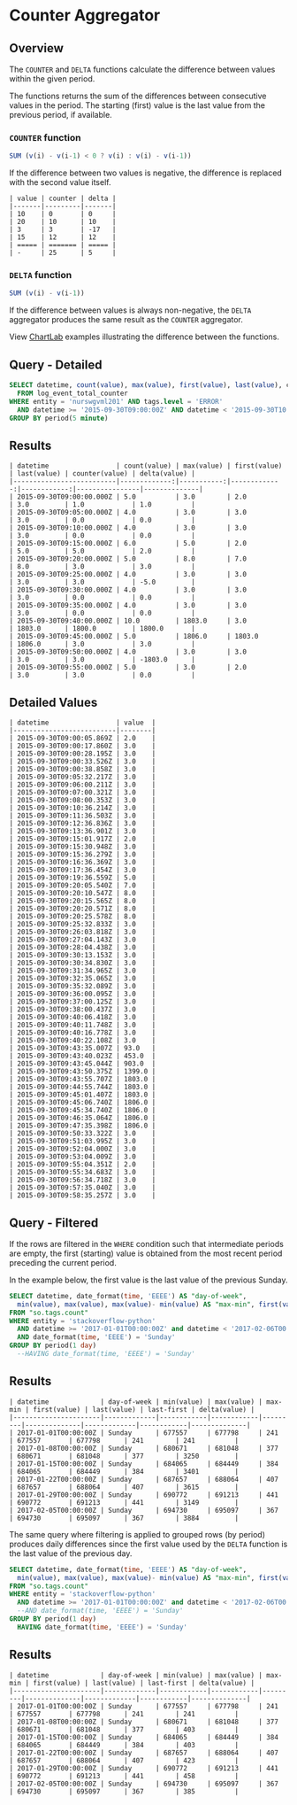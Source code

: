# Counter Aggregator

## Overview

The `COUNTER` and `DELTA` functions calculate the difference between values within the given period.

The functions returns the sum of the differences between consecutive values in the period. The starting (first) value is the last value from the previous period, if available.

### `COUNTER` function

```javascript
SUM (v(i) - v(i-1) < 0 ? v(i) : v(i) - v(i-1))
```

If the difference between two values is negative, the difference is replaced with the second value itself.

```ls
| value | counter | delta |
|-------|---------|-------|
| 10    | 0       | 0     |
| 20    | 10      | 10    |
| 3     | 3       | -17   |
| 15    | 12      | 12    |
| ===== | ======= | ===== |
| -     | 25      | 5     |
```

### `DELTA` function

```javascript
SUM (v(i) - v(i-1))
```

If the difference between values is always non-negative, the `DELTA` aggregator produces the same result as the `COUNTER` aggregator.

View [ChartLab](https://apps.axibase.com/chartlab/2f607d1b/17/) examples illustrating the difference between the functions.

## Query - Detailed

```sql
SELECT datetime, count(value), max(value), first(value), last(value), counter(value), delta(value)
  FROM log_event_total_counter
WHERE entity = 'nurswgvml201' AND tags.level = 'ERROR'
  AND datetime >= '2015-09-30T09:00:00Z' AND datetime < '2015-09-30T10:00:00Z'
GROUP BY period(5 minute)
```

## Results

```ls
| datetime                 | count(value) | max(value) | first(value) | last(value) | counter(value) | delta(value) |
|--------------------------|-------------:|-----------:|-------------:|------------:|----------------|--------------|
| 2015-09-30T09:00:00.000Z | 5.0          | 3.0        | 2.0          | 3.0         | 1.0            | 1.0          |
| 2015-09-30T09:05:00.000Z | 4.0          | 3.0        | 3.0          | 3.0         | 0.0            | 0.0          |
| 2015-09-30T09:10:00.000Z | 4.0          | 3.0        | 3.0          | 3.0         | 0.0            | 0.0          |
| 2015-09-30T09:15:00.000Z | 6.0          | 5.0        | 2.0          | 5.0         | 5.0            | 2.0          |
| 2015-09-30T09:20:00.000Z | 5.0          | 8.0        | 7.0          | 8.0         | 3.0            | 3.0          |
| 2015-09-30T09:25:00.000Z | 4.0          | 3.0        | 3.0          | 3.0         | 3.0            | -5.0         |
| 2015-09-30T09:30:00.000Z | 4.0          | 3.0        | 3.0          | 3.0         | 0.0            | 0.0          |
| 2015-09-30T09:35:00.000Z | 4.0          | 3.0        | 3.0          | 3.0         | 0.0            | 0.0          |
| 2015-09-30T09:40:00.000Z | 10.0         | 1803.0     | 3.0          | 1803.0      | 1800.0         | 1800.0       |
| 2015-09-30T09:45:00.000Z | 5.0          | 1806.0     | 1803.0       | 1806.0      | 3.0            | 3.0          |
| 2015-09-30T09:50:00.000Z | 4.0          | 3.0        | 3.0          | 3.0         | 3.0            | -1803.0      |
| 2015-09-30T09:55:00.000Z | 5.0          | 3.0        | 2.0          | 3.0         | 3.0            | 0.0          |
```

## Detailed Values

```ls
| datetime                 | value  |
|--------------------------|--------|
| 2015-09-30T09:00:05.869Z | 2.0    |
| 2015-09-30T09:00:17.860Z | 3.0    |
| 2015-09-30T09:00:28.195Z | 3.0    |
| 2015-09-30T09:00:33.526Z | 3.0    |
| 2015-09-30T09:00:38.858Z | 3.0    |
| 2015-09-30T09:05:32.217Z | 3.0    |
| 2015-09-30T09:06:00.211Z | 3.0    |
| 2015-09-30T09:07:00.321Z | 3.0    |
| 2015-09-30T09:08:00.353Z | 3.0    |
| 2015-09-30T09:10:36.214Z | 3.0    |
| 2015-09-30T09:11:36.503Z | 3.0    |
| 2015-09-30T09:12:36.836Z | 3.0    |
| 2015-09-30T09:13:36.901Z | 3.0    |
| 2015-09-30T09:15:01.917Z | 2.0    |
| 2015-09-30T09:15:30.948Z | 3.0    |
| 2015-09-30T09:15:36.279Z | 3.0    |
| 2015-09-30T09:16:36.369Z | 3.0    |
| 2015-09-30T09:17:36.454Z | 3.0    |
| 2015-09-30T09:19:36.559Z | 5.0    |
| 2015-09-30T09:20:05.540Z | 7.0    |
| 2015-09-30T09:20:10.547Z | 8.0    |
| 2015-09-30T09:20:15.565Z | 8.0    |
| 2015-09-30T09:20:20.571Z | 8.0    |
| 2015-09-30T09:20:25.578Z | 8.0    |
| 2015-09-30T09:25:32.833Z | 3.0    |
| 2015-09-30T09:26:03.818Z | 3.0    |
| 2015-09-30T09:27:04.143Z | 3.0    |
| 2015-09-30T09:28:04.438Z | 3.0    |
| 2015-09-30T09:30:13.153Z | 3.0    |
| 2015-09-30T09:30:34.830Z | 3.0    |
| 2015-09-30T09:31:34.965Z | 3.0    |
| 2015-09-30T09:32:35.065Z | 3.0    |
| 2015-09-30T09:35:32.089Z | 3.0    |
| 2015-09-30T09:36:00.095Z | 3.0    |
| 2015-09-30T09:37:00.125Z | 3.0    |
| 2015-09-30T09:38:00.437Z | 3.0    |
| 2015-09-30T09:40:06.418Z | 3.0    |
| 2015-09-30T09:40:11.748Z | 3.0    |
| 2015-09-30T09:40:16.778Z | 3.0    |
| 2015-09-30T09:40:22.108Z | 3.0    |
| 2015-09-30T09:43:35.007Z | 93.0   |
| 2015-09-30T09:43:40.023Z | 453.0  |
| 2015-09-30T09:43:45.044Z | 903.0  |
| 2015-09-30T09:43:50.375Z | 1399.0 |
| 2015-09-30T09:43:55.707Z | 1803.0 |
| 2015-09-30T09:44:55.744Z | 1803.0 |
| 2015-09-30T09:45:01.407Z | 1803.0 |
| 2015-09-30T09:45:06.740Z | 1806.0 |
| 2015-09-30T09:45:34.740Z | 1806.0 |
| 2015-09-30T09:46:35.064Z | 1806.0 |
| 2015-09-30T09:47:35.398Z | 1806.0 |
| 2015-09-30T09:50:33.322Z | 3.0    |
| 2015-09-30T09:51:03.995Z | 3.0    |
| 2015-09-30T09:52:04.000Z | 3.0    |
| 2015-09-30T09:53:04.009Z | 3.0    |
| 2015-09-30T09:55:04.351Z | 2.0    |
| 2015-09-30T09:55:34.683Z | 3.0    |
| 2015-09-30T09:56:34.718Z | 3.0    |
| 2015-09-30T09:57:35.040Z | 3.0    |
| 2015-09-30T09:58:35.257Z | 3.0    |
```

## Query - Filtered

If the rows are filtered in the `WHERE` condition such that intermediate periods are empty, the first (starting) value is obtained from the most recent period preceding the current period.

In the example below, the first value is the last value of the previous Sunday.

```sql
SELECT datetime, date_format(time, 'EEEE') AS "day-of-week",
  min(value), max(value), max(value)- min(value) AS "max-min", first(value), last(value), last(value)-first(value) AS "last-first", delta(value)
FROM "so.tags.count"
WHERE entity = 'stackoverflow-python'
  AND datetime >= '2017-01-01T00:00:00Z' and datetime < '2017-02-06T00:00:00.000Z'
  AND date_format(time, 'EEEE') = 'Sunday'
GROUP BY period(1 day)
  --HAVING date_format(time, 'EEEE') = 'Sunday'
```

## Results

```ls
| datetime             | day-of-week | min(value) | max(value) | max-min | first(value) | last(value) | last-first | delta(value) |
|----------------------|-------------|------------|------------|---------|--------------|-------------|------------|--------------|
| 2017-01-01T00:00:00Z | Sunday      | 677557     | 677798     | 241     | 677557       | 677798      | 241        | 241          |
| 2017-01-08T00:00:00Z | Sunday      | 680671     | 681048     | 377     | 680671       | 681048      | 377        | 3250         |
| 2017-01-15T00:00:00Z | Sunday      | 684065     | 684449     | 384     | 684065       | 684449      | 384        | 3401         |
| 2017-01-22T00:00:00Z | Sunday      | 687657     | 688064     | 407     | 687657       | 688064      | 407        | 3615         |
| 2017-01-29T00:00:00Z | Sunday      | 690772     | 691213     | 441     | 690772       | 691213      | 441        | 3149         |
| 2017-02-05T00:00:00Z | Sunday      | 694730     | 695097     | 367     | 694730       | 695097      | 367        | 3884         |
```

The same query where filtering is applied to grouped rows (by period) produces daily differences since the first value used by the `DELTA` function is the last value of the previous day.

```sql
SELECT datetime, date_format(time, 'EEEE') AS "day-of-week",
  min(value), max(value), max(value)- min(value) AS "max-min", first(value), last(value), last(value)-first(value) AS "last-first", delta(value)
FROM "so.tags.count"
WHERE entity = 'stackoverflow-python'
  AND datetime >= '2017-01-01T00:00:00Z' and datetime < '2017-02-06T00:00:00.000Z'
  --AND date_format(time, 'EEEE') = 'Sunday'
GROUP BY period(1 day)
  HAVING date_format(time, 'EEEE') = 'Sunday'
```

## Results

```ls
| datetime             | day-of-week | min(value) | max(value) | max-min | first(value) | last(value) | last-first | delta(value) |
|----------------------|-------------|------------|------------|---------|--------------|-------------|------------|--------------|
| 2017-01-01T00:00:00Z | Sunday      | 677557     | 677798     | 241     | 677557       | 677798      | 241        | 241          |
| 2017-01-08T00:00:00Z | Sunday      | 680671     | 681048     | 377     | 680671       | 681048      | 377        | 403          |
| 2017-01-15T00:00:00Z | Sunday      | 684065     | 684449     | 384     | 684065       | 684449      | 384        | 403          |
| 2017-01-22T00:00:00Z | Sunday      | 687657     | 688064     | 407     | 687657       | 688064      | 407        | 423          |
| 2017-01-29T00:00:00Z | Sunday      | 690772     | 691213     | 441     | 690772       | 691213      | 441        | 458          |
| 2017-02-05T00:00:00Z | Sunday      | 694730     | 695097     | 367     | 694730       | 695097      | 367        | 385          |
```
